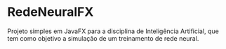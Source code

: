 # RedeNeuralFX
Projeto simples em JavaFX para a disciplina de Inteligência Artificial, que tem como objetivo a simulação de um treinamento de rede neural.
